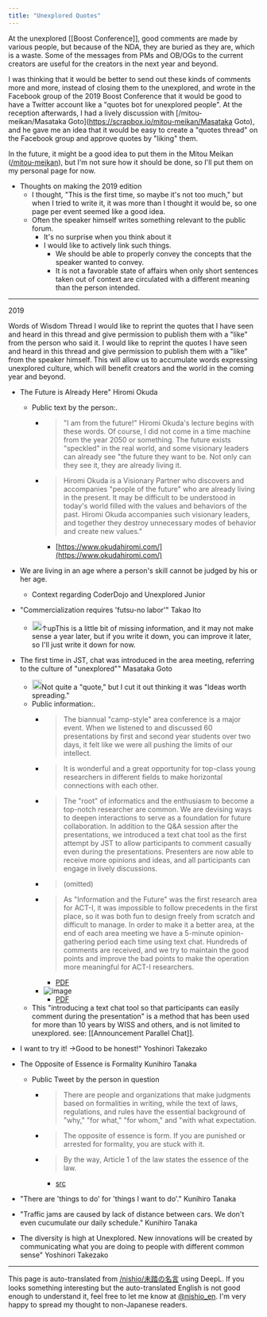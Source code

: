 ```yaml
---
title: "Unexplored Quotes"
---
```


At the unexplored [[Boost Conference]], good comments are made by various people, but because of the NDA, they are buried as they are, which is a waste. Some of the messages from PMs and OB/OGs to the current creators are useful for the creators in the next year and beyond.

I was thinking that it would be better to send out these kinds of comments more and more, instead of closing them to the unexplored, and wrote in the Facebook group of the 2019 Boost Conference that it would be good to have a Twitter account like a "quotes bot for unexplored people". At the reception afterwards, I had a lively discussion with [/mitou-meikan/Masataka Goto](https://scrapbox.io/mitou-meikan/Masataka Goto), and he gave me an idea that it would be easy to create a "quotes thread" on the Facebook group and approve quotes by "liking" them.

In the future, it might be a good idea to put them in the Mitou Meikan ([/mitou-meikan](https://scrapbox.io/mitou-meikan)), but I'm not sure how it should be done, so I'll put them on my personal page for now.
- Thoughts on making the 2019 edition
    - I thought, "This is the first time, so maybe it's not too much," but when I tried to write it, it was more than I thought it would be, so one page per event seemed like a good idea.
    - Often the speaker himself writes something relevant to the public forum.
        - It's no surprise when you think about it
        - I would like to actively link such things.
            - We should be able to properly convey the concepts that the speaker wanted to convey.
            - It is not a favorable state of affairs when only short sentences taken out of context are circulated with a different meaning than the person intended.
-----
2019

Words of Wisdom Thread
I would like to reprint the quotes that I have seen and heard in this thread and give permission to publish them with a "like" from the person who said it. I would like to reprint the quotes I have seen and heard in this thread and give permission to publish them with a "like" from the speaker himself.
This will allow us to accumulate words expressing unexplored culture, which will benefit creators and the world in the coming year and beyond.

- The Future is Already Here" Hiromi Okuda
    - Public text by the person:.
        - > "I am from the future!" Hiromi Okuda's lecture begins with these words. Of course, I did not come in a time machine from the year 2050 or something. The future exists "speckled" in the real world, and some visionary leaders can already see "the future they want to be. Not only can they see it, they are already living it.
        - > Hiromi Okuda is a Visionary Partner who discovers and accompanies "people of the future" who are already living in the present. It may be difficult to be understood in today's world filled with the values and behaviors of the past. Hiromi Okuda accompanies such visionary leaders, and together they destroy unnecessary modes of behavior and create new values."
            - [https://www.okudahiromi.com/](https://www.okudahiromi.com/)

- We are living in an age where a person's skill cannot be judged by his or her age.
    - Context regarding CoderDojo and Unexplored Junior

- "Commercialization requires 'futsu-no labor'" Takao Ito
    - <img src='https://scrapbox.io/api/pages/nishio-en/nishio/icon' alt='nishio.icon' height="19.5"/>↑upThis is a little bit of missing information, and it may not make sense a year later, but if you write it down, you can improve it later, so I'll just write it down for now.

- The first time in JST, chat was introduced in the area meeting, referring to the culture of "unexplored"" Masataka Goto
    - <img src='https://scrapbox.io/api/pages/nishio-en/nishio/icon' alt='nishio.icon' height="19.5"/>Not quite a "quote," but I cut it out thinking it was "Ideas worth spreading."
    - Public information:.
        - > The biannual "camp-style" area conference is a major event. When we listened to and discussed 60 presentations by first and second year students over two days, it felt like we were all pushing the limits of our intellect.
        - > It is wonderful and a great opportunity for top-class young researchers in different fields to make horizontal connections with each other.
        - > The "root" of informatics and the enthusiasm to become a top-notch researcher are common. We are devising ways to deepen interactions to serve as a foundation for future collaboration. In addition to the Q&A session after the presentations, we introduced a text chat tool as the first attempt by JST to allow participants to comment casually even during the presentations. Presenters are now able to receive more opinions and ideas, and all participants can engage in lively discussions.
        - > (omitted)
        - > As "Information and the Future" was the first research area for ACT-I, it was impossible to follow precedents in the first place, so it was both fun to design freely from scratch and difficult to manage. In order to make it a better area, at the end of each area meeting we have a 5-minute opinion-gathering period each time using text chat. Hundreds of comments are received, and we try to maintain the good points and improve the bad points to make the operation more meaningful for ACT-I researchers.
            - [PDF](https://www.jst.go.jp/pr/jst-news/backnumber/2018/201808/pdf/2018_08_p05-07.pdf?fbclid=IwAR2WbfgAO1J5c782E65Vxe81KvtfCk0s1eIG4y2ATn7cqv0-XDBXAuS2NBw)
        - ![image](https://gyazo.com/fd2870b46e6e13605caad31f1f3e4ef1/thumb/1000)
            - [PDF](https://www.jst.go.jp/kisoken/act-i/brochure/act-i_jp_pamph.pdf?fbclid=IwAR3OFJt0JPtUJXKZ_KCqMbiKkcpjalQ-KjcnlLOIKrnymKavyGLvkE09RMs)
    - This "introducing a text chat tool so that participants can easily comment during the presentation" is a method that has been used for more than 10 years by WISS and others, and is not limited to unexplored. see: [[Announcement Parallel Chat]].

- I want to try it! →Good to be honest!" Yoshinori Takezako

- The Opposite of Essence is Formality Kunihiro Tanaka
    - Public Tweet by the person in question
        - > There are people and organizations that make judgments based on formalities in writing, while the text of laws, regulations, and rules have the essential background of "why," "for what," "for whom," and "with what expectation.
        - >  The opposite of essence is form. If you are punished or arrested for formality, you are stuck with it.
        - >  By the way, Article 1 of the law states the essence of the law.
            - [src](https://twitter.com/kunihirotanaka/status/1155256981076054016)

- "There are 'things to do' for 'things I want to do'." Kunihiro Tanaka

- "Traffic jams are caused by lack of distance between cars. We don't even cucumulate our daily schedule." Kunihiro Tanaka

- The diversity is high at Unexplored. New innovations will be created by communicating what you are doing to people with different common sense" Yoshinori Takezako

---
This page is auto-translated from [/nishio/未踏の名言](https://scrapbox.io/nishio/未踏の名言) using DeepL. If you looks something interesting but the auto-translated English is not good enough to understand it, feel free to let me know at [@nishio_en](https://twitter.com/nishio_en). I'm very happy to spread my thought to non-Japanese readers.